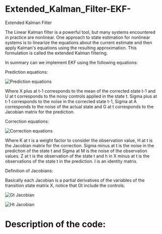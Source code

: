 # Extended_Kalman_Filter-EKF-
Extended Kalman Filter

The Linear Kalman filter is a powerful tool, but many systems encountered in practice are nonlinear.
One approach to state estimation for nonlinear systems is to linearize the equations about the current
estimate and then apply Kalman's equations using the resulting approximation. This formulation is called
the extended Kalman filtering.

In summary can we implement EKF using the following equations:

Prediction equations:

![Prediction equations](https://github.com/EnriqManComp/Extended_Kalman_Filter-EKF-/blob/master/Theory%20images/EKF_form1.png)

Where X plus at t-1 corresponds to the mean of the corrected state t-1 and U at t corresponds to the noisy controls applied in the state t. Sigma plus at t-1 corresponds to the noise in the corrected state t-1, Sigma at A corresponds to the noise of the actual state and G at t corresponds to the Jacobian matrix for the prediction. 

Correction equations:

![Correction equations](https://github.com/EnriqManComp/Extended_Kalman_Filter-EKF-/blob/master/Theory%20images/EKF_form2.png)

Where K at t is a weight factor to consider the observation value, H at t is the Jacobian matrix for the correction. Sigma minus at t is the noise in the prediction of the state t and Sigma at M is the noise of the observation values. Z at t is the observation of the state t and h in X minus at t is the observations of the state t in the prediction. I is an identity matrix.
 
 Definition of Jacobians:
 
 Basically each Jacobian is a partial derivatives of the variables of the transition state matrix X, notice that Gt include the controls.
 
 ![Gt Jacobian](https://github.com/EnriqManComp/Extended_Kalman_Filter-EKF-/blob/master/Theory%20images/Gt.png)
 
 ![Ht Jacobian](https://github.com/EnriqManComp/Extended_Kalman_Filter-EKF-/blob/master/Theory%20images/Ht.png)
 
 # Description of the code:
 
 
